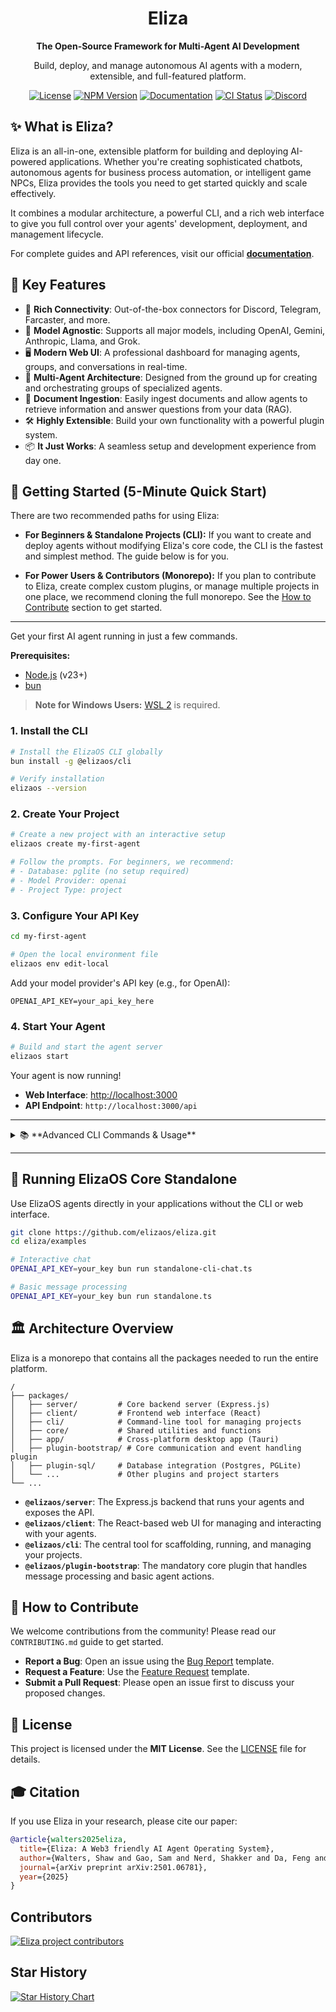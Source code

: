 <div align="center">
  <h1>Eliza</h1>
  <p><strong>The Open-Source Framework for Multi-Agent AI Development</strong></p>
  <p>Build, deploy, and manage autonomous AI agents with a modern, extensible, and full-featured platform.</p>
</div>

<div align="center">
  <!-- Badges will go here -->
  <a href="https://github.com/elizaos/eliza/blob/main/LICENSE"><img src="https://img.shields.io/github/license/elizaos/eliza?style=for-the-badge" alt="License"></a>
  <a href="https://www.npmjs.com/package/@elizaos/cli"><img src="https://img.shields.io/npm/v/@elizaos/cli?style=for-the-badge" alt="NPM Version"></a>
  <a href="https://docs.elizaos.ai/"><img src="https://img.shields.io/badge/Documentation-Read%20Docs-blue?style=for-the-badge" alt="Documentation"></a>
  <a href="https://github.com/elizaos/eliza/actions/workflows/image.yaml"><img src="https://img.shields.io/github/actions/workflow/status/elizaos/eliza/ci.yaml?branch=main&style=for-the-badge" alt="CI Status"></a>
  <a href="https://discord.gg/ai16z"><img src="https://img.shields.io/discord/1253563208833433701?style=for-the-badge&logo=discord" alt="Discord"></a>
</div>

## ✨ What is Eliza?

Eliza is an all-in-one, extensible platform for building and deploying AI-powered applications. Whether you're creating sophisticated chatbots, autonomous agents for business process automation, or intelligent game NPCs, Eliza provides the tools you need to get started quickly and scale effectively.

It combines a modular architecture, a powerful CLI, and a rich web interface to give you full control over your agents' development, deployment, and management lifecycle.

For complete guides and API references, visit our official **[documentation](https://docs.elizaos.ai/)**.

## 🚀 Key Features

- 🔌 **Rich Connectivity**: Out-of-the-box connectors for Discord, Telegram, Farcaster, and more.
- 🧠 **Model Agnostic**: Supports all major models, including OpenAI, Gemini, Anthropic, Llama, and Grok.
- 🖥️ **Modern Web UI**: A professional dashboard for managing agents, groups, and conversations in real-time.
- 🤖 **Multi-Agent Architecture**: Designed from the ground up for creating and orchestrating groups of specialized agents.
- 📄 **Document Ingestion**: Easily ingest documents and allow agents to retrieve information and answer questions from your data (RAG).
- 🛠️ **Highly Extensible**: Build your own functionality with a powerful plugin system.
- 📦 **It Just Works**: A seamless setup and development experience from day one.

## 🏁 Getting Started (5-Minute Quick Start)

There are two recommended paths for using Eliza:

- **For Beginners & Standalone Projects (CLI):** If you want to create and deploy agents without modifying Eliza's core code, the CLI is the fastest and simplest method. The guide below is for you.

- **For Power Users & Contributors (Monorepo):** If you plan to contribute to Eliza, create complex custom plugins, or manage multiple projects in one place, we recommend cloning the full monorepo. See the [How to Contribute](#-how-to-contribute) section to get started.

---

Get your first AI agent running in just a few commands.

**Prerequisites:**
- [Node.js](https://nodejs.org/) (v23+)
- [bun](https://bun.sh/docs/installation)

> **Note for Windows Users:** [WSL 2](https://learn.microsoft.com/en-us/windows/wsl/install-manual) is required.

### 1. Install the CLI

```bash
# Install the ElizaOS CLI globally
bun install -g @elizaos/cli

# Verify installation
elizaos --version
```

### 2. Create Your Project

```bash
# Create a new project with an interactive setup
elizaos create my-first-agent

# Follow the prompts. For beginners, we recommend:
# - Database: pglite (no setup required)
# - Model Provider: openai
# - Project Type: project
```

### 3. Configure Your API Key

```bash
cd my-first-agent

# Open the local environment file
elizaos env edit-local
```

Add your model provider's API key (e.g., for OpenAI):
```env
OPENAI_API_KEY=your_api_key_here
```

### 4. Start Your Agent

```bash
# Build and start the agent server
elizaos start
```

Your agent is now running!
- **Web Interface**: [http://localhost:3000](http://localhost:3000)
- **API Endpoint**: `http://localhost:3000/api`

---

<details>
<summary>📚 **Advanced CLI Commands & Usage**</summary>

Eliza's CLI is powerful. Here are some more commands for development and management.

#### Development Workflow
```bash
# Make changes to your agent code, then rebuild and restart
bun run build
elizaos start

# Or, start in development mode with auto-rebuild
elizaos dev

# Run tests to verify your changes
elizaos test
```

#### Agent & Environment Management
```bash
# List all available agents
elizaos agent list

# Start a specific agent by name
elizaos agent start --name "MyAgent"

# Show all environment variables
elizaos env list
```

#### Debugging
```bash
# Start with detailed debug logging
LOG_LEVEL=debug elizaos start
```
For a full command reference, run `elizaos --help` or `elizaos <command> --help`.

</details>

---

## 🔧 Running ElizaOS Core Standalone

Use ElizaOS agents directly in your applications without the CLI or web interface.

```bash
git clone https://github.com/elizaos/eliza.git
cd eliza/examples

# Interactive chat
OPENAI_API_KEY=your_key bun run standalone-cli-chat.ts

# Basic message processing
OPENAI_API_KEY=your_key bun run standalone.ts
```

## 🏛️ Architecture Overview

Eliza is a monorepo that contains all the packages needed to run the entire platform.

```
/
├── packages/
│   ├── server/         # Core backend server (Express.js)
│   ├── client/         # Frontend web interface (React)
│   ├── cli/            # Command-line tool for managing projects
│   ├── core/           # Shared utilities and functions
│   ├── app/            # Cross-platform desktop app (Tauri)
│   ├── plugin-bootstrap/ # Core communication and event handling plugin
│   ├── plugin-sql/     # Database integration (Postgres, PGLite)
│   └── ...             # Other plugins and project starters
└── ...
```

- **`@elizaos/server`**: The Express.js backend that runs your agents and exposes the API.
- **`@elizaos/client`**: The React-based web UI for managing and interacting with your agents.
- **`@elizaos/cli`**: The central tool for scaffolding, running, and managing your projects.
- **`@elizaos/plugin-bootstrap`**: The mandatory core plugin that handles message processing and basic agent actions.

## 🤝 How to Contribute

We welcome contributions from the community! Please read our `CONTRIBUTING.md` guide to get started.

- **Report a Bug**: Open an issue using the [Bug Report](.github/ISSUE_TEMPLATE/bug_report.md) template.
- **Request a Feature**: Use the [Feature Request](.github/ISSUE_TEMPLATE/feature_request.md) template.
- **Submit a Pull Request**: Please open an issue first to discuss your proposed changes.

## 📜 License

This project is licensed under the **MIT License**. See the [LICENSE](LICENSE) file for details.

## 🎓 Citation

If you use Eliza in your research, please cite our paper:

```bibtex
@article{walters2025eliza,
  title={Eliza: A Web3 friendly AI Agent Operating System},
  author={Walters, Shaw and Gao, Sam and Nerd, Shakker and Da, Feng and Williams, Warren and Meng, Ting-Chien and Han, Hunter and He, Frank and Zhang, Allen and Wu, Ming and others},
  journal={arXiv preprint arXiv:2501.06781},
  year={2025}
}
```

## Contributors

<a href="https://github.com/elizaos/eliza/graphs/contributors">
  <img src="https://contrib.rocks/image?repo=elizaos/eliza" alt="Eliza project contributors" />
</a>

## Star History

[![Star History Chart](https://api.star-history.com/svg?repos=elizaos/eliza&type=Date)](https://star-history.com/#elizaos/eliza&Date)
